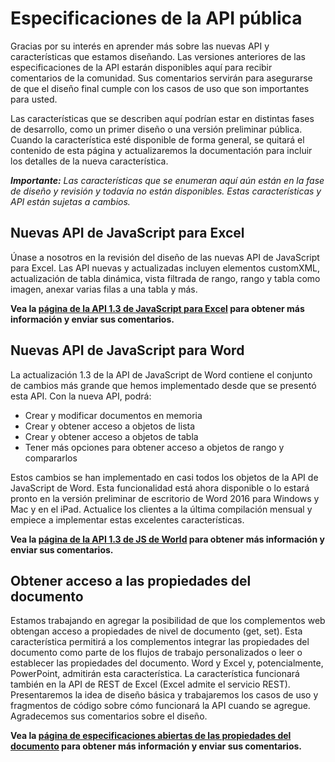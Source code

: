 # Especificaciones de la API pública

Gracias por su interés en aprender más sobre las nuevas API y características que estamos diseñando. Las versiones anteriores de las especificaciones de la API estarán disponibles aquí para recibir comentarios de la comunidad. Sus comentarios servirán para asegurarse de que el diseño final cumple con los casos de uso que son importantes para usted. 

Las características que se describen aquí podrían estar en distintas fases de desarrollo, como un primer diseño o una versión preliminar pública. Cuando la característica esté disponible de forma general, se quitará el contenido de esta página y actualizaremos la documentación para incluir los detalles de la nueva característica. 

_**Importante:** Las características que se enumeran aquí aún están en la fase de diseño y revisión y todavía no están disponibles. Estas características y API están sujetas a cambios._

## Nuevas API de JavaScript para Excel
Únase a nosotros en la revisión del diseño de las nuevas API de JavaScript para Excel. Las API nuevas y actualizadas incluyen elementos customXML, actualización de tabla dinámica, vista filtrada de rango, rango y tabla como imagen, anexar varias filas a una tabla y más. 

**Vea la [página de la API 1.3 de JavaScript para Excel](https://github.com/OfficeDev/office-js-docs/tree/ExcelJs_1.3_OpenSpec) para obtener más información y enviar sus comentarios.**

## Nuevas API de JavaScript para Word
La actualización 1.3 de la API de JavaScript de Word contiene el conjunto de cambios más grande que hemos implementado desde que se presentó esta API. Con la nueva API, podrá: 

* Crear y modificar documentos en memoria
* Crear y obtener acceso a objetos de lista
* Crear y obtener acceso a objetos de tabla
* Tener más opciones para obtener acceso a objetos de rango y compararlos

Estos cambios se han implementado en casi todos los objetos de la API de JavaScript de Word. Esta funcionalidad está ahora disponible o lo estará pronto en la versión preliminar de escritorio de Word 2016 para Windows y Mac y en el iPad. Actualice los clientes a la última compilación mensual y empiece a implementar estas excelentes características.

**Vea la [página de la API 1.3 de JS de World](https://github.com/OfficeDev/office-js-docs/tree/WordJs_1.3_Openspec/word) para obtener más información y enviar sus comentarios.**

## Obtener acceso a las propiedades del documento
Estamos trabajando en agregar la posibilidad de que los complementos web obtengan acceso a propiedades de nivel de documento (get, set). Esta característica permitirá a los complementos integrar las propiedades del documento como parte de los flujos de trabajo personalizados o leer o establecer las propiedades del documento. Word y Excel y, potencialmente, PowerPoint, admitirán esta característica. La característica funcionará también en la API de REST de Excel (Excel admite el servicio REST). Presentaremos la idea de diseño básica y trabajaremos los casos de uso y fragmentos de código sobre cómo funcionará la API cuando se agregue. Agradecemos sus comentarios sobre el diseño. 

**Vea la [página de especificaciones abiertas de las propiedades del documento](https://github.com/OfficeDev/office-js-docs/tree/DocumentProperties_OpenSpec) para obtener más información y enviar sus comentarios.**

